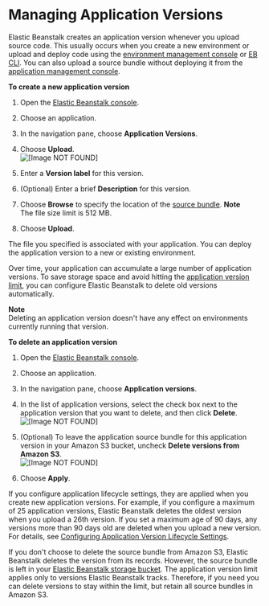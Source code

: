 # Managing Application Versions<a name="applications-versions"></a>

Elastic Beanstalk creates an application version whenever you upload source code\. This usually occurs when you create a new environment or upload and deploy code using the [environment management console](environments-console.md) or [EB CLI](eb-cli3.md)\. You can also upload a source bundle without deploying it from the [application management console](applications-console.md)\.

**To create a new application version**

1. Open the [Elastic Beanstalk console](https://console.aws.amazon.com/elasticbeanstalk)\.

1. Choose an application\.

1. In the navigation pane, choose **Application Versions**\.

1. Choose **Upload**\.  
![\[Image NOT FOUND\]](http://docs.aws.amazon.com/elasticbeanstalk/latest/dg/images/applications-version-upload.png)

1. Enter a **Version label** for this version\.

1. \(Optional\) Enter a brief **Description** for this version\.

1. Choose **Browse** to specify the location of the [source bundle](applications-sourcebundle.md)\.
**Note**  
The file size limit is 512 MB\.

1. Choose **Upload**\.

The file you specified is associated with your application\. You can deploy the application version to a new or existing environment\.

Over time, your application can accumulate a large number of application versions\. To save storage space and avoid hitting the [application version limit](http://docs.aws.amazon.com/general/latest/gr/aws_service_limits.html#limits_elastic_beanstalk), you can configure Elastic Beanstalk to delete old versions automatically\.

**Note**  
Deleting an application version doesn't have any effect on environments currently running that version\.

**To delete an application version**

1. Open the [Elastic Beanstalk console](https://console.aws.amazon.com/elasticbeanstalk)\.

1. Choose an application\.

1. In the navigation pane, choose **Application versions**\.

1. In the list of application versions, select the check box next to the application version that you want to delete, and then click **Delete**\.  
![\[Image NOT FOUND\]](http://docs.aws.amazon.com/elasticbeanstalk/latest/dg/images/applications-version-delete.png)

1. \(Optional\) To leave the application source bundle for this application version in your Amazon S3 bucket, uncheck **Delete versions from Amazon S3**\.  
![\[Image NOT FOUND\]](http://docs.aws.amazon.com/elasticbeanstalk/latest/dg/images/applications-version-delete-s3.png)

1. Choose **Apply**\.

If you configure application lifecycle settings, they are applied when you create new application versions\. For example, if you configure a maximum of 25 application versions, Elastic Beanstalk deletes the oldest version when you upload a 26th version\. If you set a maximum age of 90 days, any versions more than 90 days old are deleted when you upload a new version\. For details, see [Configuring Application Version Lifecycle Settings](applications-lifecycle.md)\.

If you don't choose to delete the source bundle from Amazon S3, Elastic Beanstalk deletes the version from its records\. However, the source bundle is left in your [Elastic Beanstalk storage bucket](AWSHowTo.S3.md)\. The application version limit applies only to versions Elastic Beanstalk tracks\. Therefore, if you need you can delete versions to stay within the limit, but retain all source bundles in Amazon S3\.